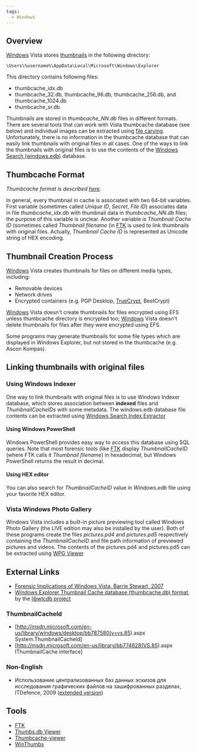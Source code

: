 ```yaml
---
tags:
  - Windows
---
```

## Overview

[Windows](windows.md) Vista stores
[thumbnails](thumbnails.md) in the following directory:

    \Users\%username%\AppData\Local\Microsoft\Windows\Explorer

This directory contains following files:

* thumbcache_idx.db
* thumbcache_32.db, thumbcache_96.db, thumbcache_256.db, and
  thumbcache_1024.db
* thumbcache_sr.db

Thumbnails are stored in *thumbcache_NN.db* files in different formats.
There are several tools that can work with Vista thumbcache database
(see below) and individual images can be extracted using [file
carving](file_carving.md). Unfortunately, there is no
information in the thumbcache database that can easily link thumbnails
with original files in all cases. One of the ways to link the thumbnails
with original files is to use the contents of the [Windows Search
(windows.edb)](windows_desktop_search.md) database.

## Thumbcache Format

*Thumbcache format is described [here](http://www.noxa.org/blog/?p=5).*

In general, every thumbnail in cache is associated with two 64-bit
variables. First variable (sometimes called *Unique ID*, *Secret*, *File
ID*) associates data in file *thumbcache_idx.db* with thumbnail data in
*thumbcache_NN.db* files; the purpose of this variable is unclear.
Another variable is *Thumbnail Cache ID* (sometimes called *Thumbnail
filename* (in [FTK](ftk.md) is used to link
thumbnails with original files. Actually, *Thumbnail Cache ID* is
represented as Unicode string of HEX encoding.

## Thumbnail Creation Process

[Windows](windows.md) Vista creates thumbnails for files on
different media types, including:

* Removable devices
* Network drives
* Encrypted containers (e.g. PGP Desktop, [TrueCrypt](truecrypt.md), BestCrypt)

[Windows](windows.md) Vista doesn't create thumbnails for files encrypted using
EFS unless thumbcache directory is encrypted too; [Windows](windows.md) Vista
doesn't delete thumbnails for files after they were encrypted using EFS.

Some programs may generate thumbnails for some file types which are
displayed in Windows Explorer, but not stored in the thumbcache (e.g.
Ascon Kompas).

## Linking thumbnails with original files

### Using Windows Indexer

One way to link thumbnails with original files is to use Windows Indexer
database, which stores association between **indexed** files and
*ThumbnailCacheIDs* with some metadata. The windows.edb database file
contents can be extracted using [Windows Search Index
Extractor](http://www.simplecarver.com/tool.php?toolname=Windows%20Search%20Index%20Extractor)

#### Using Windows PowerShell

Windows PowerShell provides easy way to access this database using SQL queries.
Note that most forensic tools (like [FTK](ftk.md) display *ThumbnailCacheID*
(where FTK calls it *Thumbnail filename*) in hexadecimal, but Windows PowerShell
returns the result in decimal.

#### Using HEX editor

You can also search for *ThumbnailCacheID* value in *Windows.edb* file
using your favorite HEX editor.

### Vista Windows Photo Gallery

Windows Vista includes a built-in picture previewing tool called Windows
Photo Gallery (the LIVE edition may also be installed by the user). Both
of these programs create the files *pictures.pd4* and *pictures.pd5*
respectively containing the *ThumbnailCacheID* and file path information
of previewed pictures and videos. The contents of the pictures.pd4 and
pictures.pd5 can be extracted using [WPG
Viewer](http://www.simplecarver.com/tool.php?toolname=WPG%20Viewer)

## External Links

* [Forensic Implications of Windows Vista, Barrie Stewart,
  2007](http://www.whereisyourdata.co.uk/data/modules/wfdownloads/visit.php?cid=4&lid=9)
* [Windows Explorer Thumbnail Cache database (thumbcache.db)
  format](http://code.google.com/p/libwtcdb/downloads/detail?name=Windows%20Explorer%20Thumbnail%20Cache%20database%20format.pdf),
  by the [libwtcdb project](libwtcdb.md)

### ThumbnailCacheId

* \[<http://msdn.microsoft.com/en-us/library/windows/desktop/bb787580(v=vs.85>).aspx
  System.ThumbnailCacheId\]
* \[<http://msdn.microsoft.com/en-us/library/bb774628(VS.85>).aspx
  IThumbnailCache interface\]

### Non-English

* Использование централизованных баз данных эскизов для исследования
  графических файлов на зашифрованных разделах, ITDefence, 2009 ([extended
  version](http://www.securitylab.ru/analytics/370474.php))

## Tools

* [FTK](ftk.md)
* [Thumbs.db Viewer](http://www.janusware.com/fetch.php?page=412,2)
* [Thumbcache-viewer](http://code.google.com/p/thumbcache-viewer/)
* [WinThumbs](http://www.simplecarver.com/tool.php?toolname=WinThumbs%20Extractor)
